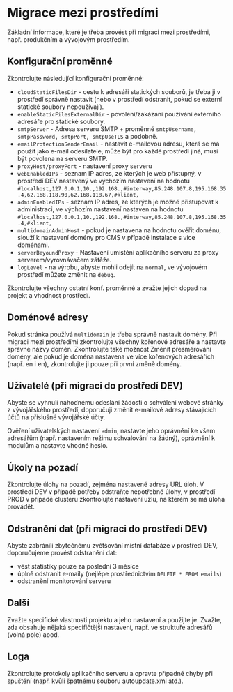 # Migrace mezi prostředími

Základní informace, které je třeba provést při migraci mezi prostředími, např. produkčním a vývojovým prostředím.

## Konfigurační proměnné

Zkontrolujte následující konfigurační proměnné:
- `cloudStaticFilesDir` - cestu k adresáři statických souborů, je třeba ji v prostředí správně nastavit (nebo v prostředí odstranit, pokud se externí statické soubory nepoužívají).
- `enableStaticFilesExternalDir` - povolení/zakázání používání externího adresáře pro statické soubory.
- `smtpServer` - Adresa serveru SMTP + proměnné `smtpUsername, smtpPassword, smtpPort, smtpUseTLS` a podobně.
- `emailProtectionSenderEmail` - nastavit e-mailovou adresu, která se má použít jako e-mail odesílatele, může být pro každé prostředí jiná, musí být povolena na serveru SMTP.
- `proxyHost/proxyPort` - nastavení proxy serveru
- `webEnabledIPs` - seznam IP adres, ze kterých je web přístupný, v prostředí DEV nastavený ve výchozím nastavení na hodnotu `#localhost,127.0.0.1,10.,192.168.,#interway,85.248.107.8,195.168.35.4,62.168.118.90,62.168.118.67,#klient,`
- `adminEnabledIPs` - seznam IP adres, ze kterých je možné přistupovat k administraci, ve výchozím nastavení nastaven na hodnotu `#localhost,127.0.0.1,10.,192.168.,#interway,85.248.107.8,195.168.35.4,#klient,`
- `multidomainAdminHost` - pokud je nastavena na hodnotu ověřit doménu, slouží k nastavení domény pro CMS v případě instalace s více doménami.
- `serverBeyoundProxy` - Nastavení umístění aplikačního serveru za proxy serverem/vyrovnávačem zátěže.
- `logLevel` - na výrobu, abyste mohli odejít na `normal`, ve vývojovém prostředí můžete změnit na `debug`.

Zkontrolujte všechny ostatní konf. proměnné a zvažte jejich dopad na projekt a vhodnost prostředí.

## Doménové adresy

Pokud stránka používá `multidomain` je třeba správně nastavit domény. Při migraci mezi prostředími zkontrolujte všechny kořenové adresáře a nastavte správné názvy domén. Zkontrolujte také možnost Změnit přesměrování domény, ale pokud je doména nastavena ve více kořenových adresářích (např. en i en), zkontrolujte ji pouze při první změně domény.

## Uživatelé (při migraci do prostředí DEV)

Abyste se vyhnuli náhodnému odeslání žádosti o schválení webové stránky z vývojářského prostředí, doporučuji změnit e-mailové adresy stávajících účtů na příslušné vývojářské účty.

Ověření uživatelských nastavení `admin`, nastavte jeho oprávnění ke všem adresářům (např. nastavením režimu schvalování na žádný), oprávnění k modulům a nastavte vhodné heslo.

## Úkoly na pozadí

Zkontrolujte úlohy na pozadí, zejména nastavené adresy URL úloh. V prostředí DEV v případě potřeby odstraňte nepotřebné úlohy, v prostředí PROD v případě clusteru zkontrolujte nastavení uzlu, na kterém se má úloha provádět.

## Odstranění dat (při migraci do prostředí DEV)

Abyste zabránili zbytečnému zvětšování místní databáze v prostředí DEV, doporučujeme provést odstranění dat:
- vést statistiky pouze za poslední 3 měsíce
- úplně odstranit e-maily (nejlépe prostřednictvím `DELETE * FROM emails`)
- odstranění monitorování serveru

## Další

Zvažte specifické vlastnosti projektu a jeho nastavení a použijte je. Zvažte, zda obsahuje nějaká specifičtější nastavení, např. ve struktuře adresářů (volná pole) apod.

## Loga

Zkontrolujte protokoly aplikačního serveru a opravte případné chyby při spuštění (např. kvůli špatnému souboru autoupdate.xml atd.).
